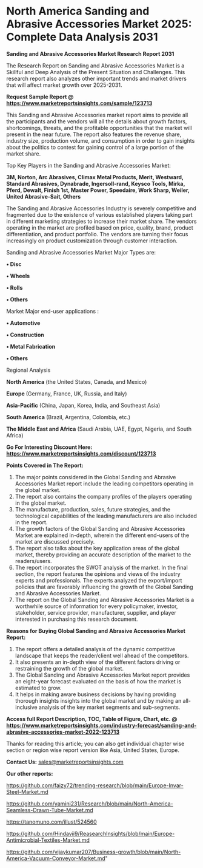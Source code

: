 # North America Sanding and Abrasive Accessories Market 2025: Complete Data Analysis 2031

<strong>Sanding and Abrasive Accessories Market Research Report 2031</strong>

The Research Report on Sanding and Abrasive Accessories Market is a Skillful and Deep Analysis of the Present Situation and Challenges. This research report also analyzes other important trends and market drivers that will affect market growth over 2025-2031.

<strong>Request Sample Report @ <a href=https://www.marketreportsinsights.com/sample/123713>https://www.marketreportsinsights.com/sample/123713</a></strong>

This Sanding and Abrasive Accessories market report aims to provide all the participants and the vendors will all the details about growth factors, shortcomings, threats, and the profitable opportunities that the market will present in the near future. The report also features the revenue share, industry size, production volume, and consumption in order to gain insights about the politics to contest for gaining control of a large portion of the market share.

Top Key Players in the Sanding and Abrasive Accessories Market:

<strong>3M, Norton, Arc Abrasives, Climax Metal Products, Merit, Westward, Standard Abrasives, Dynabrade, Ingersoll-rand, Keysco Tools, Mirka, Pferd, Dewalt, Finish 1st, Master Power, Speedaire, Work Sharp, Weiler, United Abrasive-Sait, Others</strong>

The Sanding and Abrasive Accessories Industry is severely competitive and fragmented due to the existence of various established players taking part in different marketing strategies to increase their market share. The vendors operating in the market are profiled based on price, quality, brand, product differentiation, and product portfolio. The vendors are turning their focus increasingly on product customization through customer interaction.

Sanding and Abrasive Accessories Market Major Types are:

<strong>• Disc

• Wheels

• Rolls

• Others</strong>

Market Major end-user applications :

<strong>• Automotive

• Construction

• Metal Fabrication

• Others</strong>

Regional Analysis

</u><strong><b>North America</b></strong> (the United States, Canada, and Mexico)

<strong><b>Europe </b></strong>(Germany, France, UK, Russia, and Italy)

<strong><b>Asia-Pacific</b></strong> (China, Japan, Korea, India, and Southeast Asia)

<strong><b>South America</b></strong> (Brazil, Argentina, Colombia, etc.)

<strong><b>The Middle East and Africa</b></strong> (Saudi Arabia, UAE, Egypt, Nigeria, and South Africa)

<strong>Go For Interesting Discount Here: <a href=https://www.marketreportsinsights.com/discount/123713>https://www.marketreportsinsights.com/discount/123713</a></strong>

<strong>Points Covered in The Report:</strong>
<ol>
  <li>The major points considered in the Global Sanding and Abrasive Accessories Market report include the leading competitors operating in the global market.</li>
  <li>The report also contains the company profiles of the players operating in the global market.</li>
  <li>The manufacture, production, sales, future strategies, and the technological capabilities of the leading manufacturers are also included in the report.</li>
  <li>The growth factors of the Global Sanding and Abrasive Accessories Market are explained in-depth, wherein the different end-users of the market are discussed precisely.</li>
  <li>The report also talks about the key application areas of the global market, thereby providing an accurate description of the market to the readers/users.</li>
  <li>The report incorporates the SWOT analysis of the market. In the final section, the report features the opinions and views of the industry experts and professionals. The experts analyzed the export/import policies that are favorably influencing the growth of the Global Sanding and Abrasive Accessories Market.</li>
  <li>The report on the Global Sanding and Abrasive Accessories Market is a worthwhile source of information for every policymaker, investor, stakeholder, service provider, manufacturer, supplier, and player interested in purchasing this research document.</li>
</ol>
<strong>Reasons for Buying Global Sanding and Abrasive Accessories Market Report:</strong>

<ol>
  <li>The report offers a detailed analysis of the dynamic competitive landscape that keeps the reader/client well ahead of the competitors.</li>
  <li>It also presents an in-depth view of the different factors driving or restraining the growth of the global market.</li>
  <li>The Global Sanding and Abrasive Accessories Market report provides an eight-year forecast evaluated on the basis of how the market is estimated to grow.</li>
  <li>It helps in making aware business decisions by having providing thorough insights insights into the global market and by making an all-inclusive analysis of the key market segments and sub-segments.</li>
</ol>
<strong>Access full Report Description, TOC, Table of Figure, Chart, etc. @ <a href=https://www.marketreportsinsights.com/industry-forecast/sanding-and-abrasive-accessories-market-2022-123713>https://www.marketreportsinsights.com/industry-forecast/sanding-and-abrasive-accessories-market-2022-123713</a></strong>


Thanks for reading this article; you can also get individual chapter wise section or region wise report version like Asia, United States, Europe.

<strong>Contact Us:</strong>
sales@marketreportsinsights.com

<strong>Our other reports:</strong>

<a href=https://github.com/faizy72/trending-research/blob/main/Europe-Invar-Steel-Market.md>https://github.com/faizy72/trending-research/blob/main/Europe-Invar-Steel-Market.md</a>

<a href=https://github.com/yamini231/Research/blob/main/North-America-Seamless-Drawn-Tube-Market.md>https://github.com/yamini231/Research/blob/main/North-America-Seamless-Drawn-Tube-Market.md</a>

<a href=https://tanomuno.com/illust/524560>https://tanomuno.com/illust/524560</a>

<a href=https://github.com/Hindavii9/ReasearchInsights/blob/main/Europe-Antimicrobial-Textiles-Market.md>https://github.com/Hindavii9/ReasearchInsights/blob/main/Europe-Antimicrobial-Textiles-Market.md</a>

<a href=https://github.com/vijaykumar207/Business-growth/blob/main/North-America-Vacuum-Conveyor-Market.md>https://github.com/vijaykumar207/Business-growth/blob/main/North-America-Vacuum-Conveyor-Market.md</a>"
